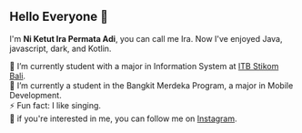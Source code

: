 ## Hello Everyone 👋
I'm **Ni Ketut Ira Permata Adi**, you can call me Ira. Now I've enjoyed Java, javascript, dark, and Kotlin.

🔭 I’m currently student with a major in Information System at [ITB Stikom Bali](https://www.stikom-bali.ac.id/id/).<br>
🌱 I’m currently a student in the Bangkit Merdeka Program, a major in Mobile Development.<br>
⚡ Fun fact: I like singing.<br>
🌻 if you're interested in me, you can follow me on [Instagram](https://www.instagram.com/raermi_?igsh=MW82NzdieGZuZjZkcg==).<br>
